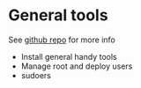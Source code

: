 # General tools

See [github repo](https://github.com/redde/ansible-general) for more info

* Install general handy tools
* Manage root and deploy users
* sudoers